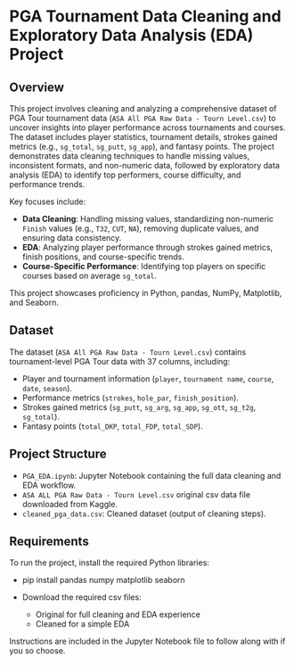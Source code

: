# PGA Tournament Data Cleaning and Exploratory Data Analysis (EDA) Project

## Overview
This project involves cleaning and analyzing a comprehensive dataset of PGA Tour tournament data (`ASA All PGA Raw Data - Tourn Level.csv`) to uncover insights into player performance across tournaments and courses. The dataset includes player statistics, tournament details, strokes gained metrics (e.g., `sg_total`, `sg_putt`, `sg_app`), and fantasy points. The project demonstrates data cleaning techniques to handle missing values, inconsistent formats, and non-numeric data, followed by exploratory data analysis (EDA) to identify top performers, course difficulty, and performance trends.

Key focuses include:
- **Data Cleaning**: Handling missing values, standardizing non-numeric `Finish` values (e.g., `T32`, `CUT`, `NA`), removing duplicate values, and ensuring data consistency.
- **EDA**: Analyzing player performance through strokes gained metrics, finish positions, and course-specific trends.
- **Course-Specific Performance**: Identifying top players on specific courses based on average `sg_total`.

This project showcases proficiency in Python, pandas, NumPy, Matplotlib, and Seaborn.

## Dataset
The dataset (`ASA All PGA Raw Data - Tourn Level.csv`) contains tournament-level PGA Tour data with 37 columns, including:
- Player and tournament information (`player`, `tournament name`, `course`, `date`, `season`).
- Performance metrics (`strokes`, `hole_par`, `finish_position`).
- Strokes gained metrics (`sg_putt`, `sg_arg`, `sg_app`, `sg_ott`, `sg_t2g`, `sg_total`).
- Fantasy points (`total_DKP`, `total_FDP`, `total_SDP`).

## Project Structure
- `PGA_EDA.ipynb`: Jupyter Notebook containing the full data cleaning and EDA workflow.
- `ASA ALL PGA Raw Data - Tourn Level.csv` original csv data file downloaded from Kaggle.
- `cleaned_pga_data.csv`: Cleaned dataset (output of cleaning steps).

## Requirements
To run the project, install the required Python libraries:
- pip install pandas numpy matplotlib seaborn

- Download the required csv files:
  - Original for full cleaning and EDA experience
  - Cleaned for a simple EDA

Instructions are included in the Jupyter Notebook file to follow along with if you so choose. 
